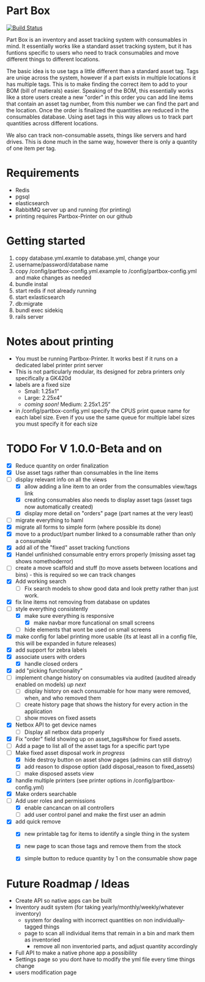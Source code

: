 # Part Box

[![Build Status](https://travis-ci.org/WPR-Engineering/part-box.svg?branch=master)](https://travis-ci.org/WPR-Engineering/part-box)

Part Box is an inventory and asset tracking system with consumables in mind. It essentially works like a standard asset tracking system, but it has funtions specific to
users who need to track consumables and move different things to different locations.

The basic idea is to use tags a little different than a standard asset tag. Tags are uniqe across the system, however if a part exists in multiple locations
it has multiple tags. This is to make finding the correct item to add to your BOM (bill of matierals) easier. Speaking of the BOM, this essentially works like a store
users create a new "order" in this order you can add line items that contain an asset tag number, from this number we can find the part and the location. Once the order is finalized the quantities are reduced in the consumables database. Using aset tags in this way allows us to track part quantities across different locations.

We also can track non-consumable assets, things like servers and hard drives. This is done much in the same way, however there is only a quantity of one item per tag.

# Requirements

- Redis
- pgsql
- elasticsearch
- RabbitMQ server up and running (for printing)
- printing requires Partbox-Printer on our github

# Getting started
1. copy database.yml.examle to database.yml, change your
2. username/password/database name
3. copy /config/partbox-config.yml.example to /config/partbox-config.yml and make changes as needed
4. bundle instal
5. start redis if not already running
6. start exlasticsearch
7. db:migrate
8. bundl exec sidekiq
9. rails server

# Notes about printing
- You must be running Partbox-Printer. It works best if it runs on a dedicated label printer print server
- This is not particularly modular, its designed for zebra printers only specifically a GK420d
- labels are a fixed size
  - Small: 1.25x1”
  - Large: 2.25x4”
  - *coming soon!* Medium: 2.25x1.25”
- in /config/partbox-config.yml specify the CPUS print queue name for each label size. Even if you use the same queue for multiple label sizes you must specify it for each size

# TODO For V 1.0.0-Beta and on

- [x] Reduce quantity on order finalization
- [x] Use asset tags rather than consumables in the line items
- [ ] display relevant info on all the views
  - [x] allow adding a line item to an order from the consumables view/tags link
  - [x] creating consumables also needs to display asset tags (asset tags now automatically created)
  - [x] display more detail on "orders" page (part names at the very least)
- [ ] migrate everything to haml
- [x] migrate all forms to simple form (where possible its done)
- [x] move to a product/part number linked to a consumable rather than only a consumable
- [x] add all of the "fixed" asset tracking functions
- [x] Handel unfinished consumable entry errors properly (missing asset tag shows nomethoderror)
- [ ] create a move scaffold and stuff (to move assets between locations and bins) - this is required so we can track changes
- [x] Add working search
  - [ ] Fix search models to show good data and look pretty rather than just work.
- [x] fix line items not removing from database on updates
- [ ] style everything consistently
  - [x] make sure everything is responsive
    - [x] make navbar more funcational on small screens
  - [ ] hide elements that wont be used on small screens
- [x] make config for label printing more usable (its at least all in a config file, this will be expanded in future releases)
- [x] add support for zebra labels
- [x] associate users with orders
  - [x] handle closed orders
- [x] add "picking functionality" 
- [ ] implement change history on consumables via audited (audited already enabled on models) *up next*
  - [ ] display history on each consumable for how many were removed, when, and who removed them
  - [ ] create history page that shows the history for every action in the application
  - [ ] show moves on fixed assets 
- [x] Netbox API to get device names
  - [ ] Display all netbox data properly
- [x] Fix "order" field showing up on asset_tags#show for fixed assets.
- [ ] Add a page to list all of the asset tags for a specific part type
- [ ] Make fixed asset disposal work *in progress*
  - [x] hide destroy button on asset show pages (admins can still distroy)
  - [x] add reason to dispose option (add disposal_reason to fixed_assets)
  - [ ] make disposed assets view
- [x] handle multiple printers (see printer options in /config/partbox-config.yml)
- [x] Make orders searchable 
- [ ] Add user roles and permissions
  - [x] enable cancancan on all controllers 
  - [ ] add user control panel and make the first user an admin
- [x] add quick remove
  - [x] new printable tag for items to identify a single thing in the system
  - [x] new page to scan those tags and remove them from the stock
  - [x] simple button to reduce quantity by 1 on the consumable show page


# Future Roadmap / Ideas
- Create API so native apps can be built
- Inventory audit system (for taking yearly/monthly/weekly/whatever inventory)
  - system for dealing with incorrect quantities on non individually-tagged things
  - page to scan all individual items that remain in a bin and mark them as inventoried
    - remove all non inventoried parts, and adjust quantity accordingly
- Full API to make a native phone app a possibility
- Settings page so you dont have to modify the yml file every time things change
- users modification page